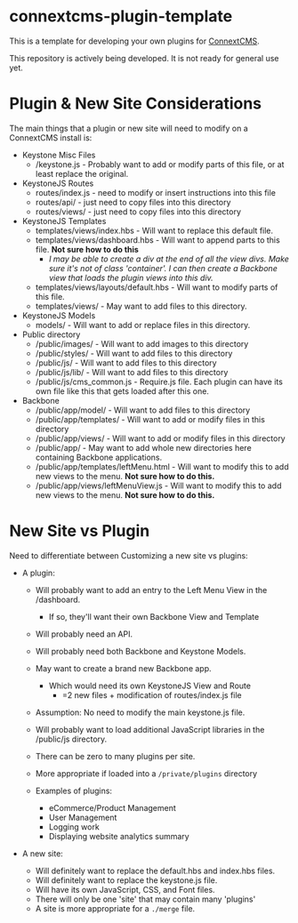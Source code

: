 # connextcms-plugin-template
This is a template for developing your own plugins for [ConnextCMS](https://github.com/skagitpublishing/ConnextCMS).

This repository is actively being developed. It is not ready for general use yet. 

# Plugin & New Site Considerations
The main things that a plugin or new site will need to modify on a ConnextCMS install is:
* Keystone Misc Files
  * /keystone.js - Probably want to add or modify parts of this file, or at least replace the original.
* KeystoneJS Routes
  * routes/index.js - need to modify or insert instructions into this file
  * routes/api/ - just need to copy files into this directory
  * routes/views/ - just need to copy files into this directory
* KeystoneJS Templates
  * templates/views/index.hbs - Will want to replace this default file.
  * templates/views/dashboard.hbs - Will want to append parts to this file. **Not sure how to do this**
    * *I may be able to create a div at the end of all the view divs. Make sure it's not of class 'container'. I can then create a Backbone view that loads the plugin views into this div.*
  * templates/views/layouts/default.hbs  - Will want to modify parts of this file.
  * templates/views/ - May want to add files to this directory.
* KeystoneJS Models
  * models/ - Will want to add or replace files in this directory.
* Public directory
  * /public/images/ - Will want to add images to this directory
  * /public/styles/ - Will want to add files to this directory
  * /public/js/ - Will want to add files to this directory
  * /public/js/lib/ - Will want to add files to this directory
  * /public/js/cms_common.js - Require.js file. Each plugin can have its own file like this that gets loaded after this one.
* Backbone
  * /public/app/model/ - Will want to add files to this directory
  * /public/app/templates/ - Will want to add or modify files in this directory
  * /public/app/views/ - Will want to add or modify files in this directory
  * /public/app/ - May want to add whole new directories here containing Backbone applications.
  * /public/app/templates/leftMenu.html - Will want to modify this to add new views to the menu. **Not sure how to do this.**
  * /public/app/views/leftMenuView.js - Will want to modify this to add new views to the menu. **Not sure how to do this.**


# New Site vs Plugin
Need to differentiate between Customizing a new site vs plugins:


* A plugin:
  * Will probably want to add an entry to the Left Menu View in the /dashboard.
    * If so, they'll want their own Backbone View and Template
  * Will probably need an API.
  * Will probably need both Backbone and Keystone Models.
  * May want to create a brand new Backbone app.
    * Which would need its own KeystoneJS View and Route
      * =2 new files + modification of routes/index.js file
  * Assumption: No need to modify the main keystone.js file.
  * Will probably want to load additional JavaScript libraries in the /public/js directory.
  * There can be zero to many plugins per site.
  * More appropriate if loaded into a `/private/plugins` directory
  
  
  * Examples of plugins:
    * eCommerce/Product Management
    * User Management
    * Logging work
    * Displaying website analytics summary
      
      
      
* A new site:
  * Will definitely want to replace the default.hbs and index.hbs files.
  * Will definitely want to replace the keystone.js file.
  * Will have its own JavaScript, CSS, and Font files.
  * There will only be one 'site' that may contain many 'plugins'
  * A site is more appropriate for a `./merge` file.
